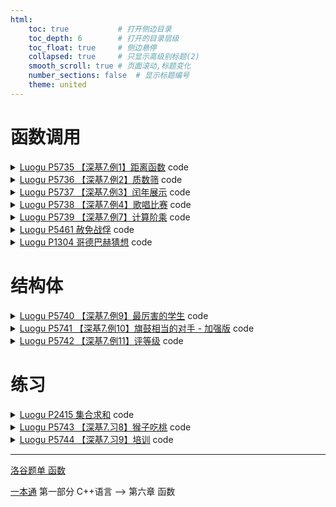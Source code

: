 ```yaml
---
html:
    toc: true           # 打开侧边目录
    toc_depth: 6        # 打开的目录层级
    toc_float: true     # 侧边悬停
    collapsed: true     # 只显示高级别标题(2)
    smooth_scroll: true # 页面滚动,标题变化
    number_sections: false  # 显示标题编号
    theme: united
---
```



# 函数调用

<details><summary><a href="https://www.luogu.com.cn/problem/P5735" target="_blank">Luogu P5735 【深基7.例1】距离函数</a> code</summary>

```cpp
#include <iostream>
#include <cmath>
using namespace std;

#define fst first
#define sed second
typedef pair<double, double> PII;

double dis(PII a, PII b){
    return sqrt((pow(b.fst-a.fst, 2)+pow(b.sed-a.sed, 2)));
}

int main(){
    //freopen("in", "r", stdin); freopen("out", "w", stdout);
    PII x, y, z;
    cin>>x.fst>>x.sed;
    cin>>y.fst>>y.sed;
    cin>>z.fst>>z.sed;

    printf("%.2lf", dis(x,y)+dis(y,z)+dis(x,z));

    return 0;
}
```
</details>

<details><summary><a href="https://www.luogu.com.cn/problem/P5736" target="_blank">Luogu P5736 【深基7.例2】质数筛</a> code</summary>

```cpp
#include <iostream>
using namespace std;

int n;

bool is_prime(int x){
    if(x<=1) return 0;
    for(int i=2; i<=x/i; i++)
        if(x%i == 0) return 0;
    return 1;
}

int main(){
    cin>>n;
    while(cin>>n)
        if(is_prime(n)) 
            cout<<n<<" ";

    return 0;
}
```
</details>

<details><summary><a href="https://www.luogu.com.cn/problem/P5737" target="_blank">Luogu P5737 【深基7.例3】闰年展示</a> code</summary>

```cpp
#include <iostream>
#include <vector>
using namespace std;

#define pb push_back

vector<int> ans;

bool ck(int y){
    if( y%400==0 || (y%4==0 && y%100) ) return 1;
    return 0;
}

int main(){
    //freopen("in", "r", stdin); freopen("out", "w", stdout);
    int a, b; cin>>a>>b;
    while(a<=b){
        if(ck(a)) ans.pb(a);
        a++;
    }
    cout<<ans.size()<<"\n";
    for(auto i: ans)
        cout<<i<<" ";
    return 0;
}
```
</details>

<details><summary><a href="https://www.luogu.com.cn/problem/P5738" target="_blank">Luogu P5738 【深基7.例4】歌唱比赛</a> code</summary>

```cpp
#include <iostream>
using namespace std;

int n, m;
double ans=-1;

double res(int *arr){
    int a=11, b=-1, c=0;
    for(int i=0; i<m; i++){
        c+=arr[i];
        a=min(a, arr[i]);
        b=max(b, arr[i]);
    }
    return (c-a-b+0.0) / (m-2.0);
}

int main(){
    //freopen("in", "r", stdin); freopen("out", "w", stdout);
    cin>>n>>m;
    while(n--){
        int a[m];
        for(int i=0; i<m; i++) scanf("%d", a+i);
        ans=max(ans, res(a));
    }
    printf("%.2lf", ans);

    return 0;
}
```
</details>

<details><summary><a href="https://www.luogu.com.cn/problem/P5739" target="_blank">Luogu P5739 【深基7.例7】计算阶乘</a> code</summary>

```cpp
#include <iostream>
using namespace std;

int f(int n){
    return n==1 ? 1: n * f(n-1);
}

int main(){
    //freopen("in", "r", stdin); freopen("out", "w", stdout);
    int n; cin>>n;
    cout<<f(n);
    return 0;
}
```
</details>

<details><summary><a href="https://www.luogu.com.cn/problem/P5461" target="_blank">Luogu P5461 赦免战俘</a> code</summary>

```cpp
#include <iostream>
using namespace std;

const int N = (1<<10)+10;

int g[N][N];
int n;

void deal(int xs, int xm, int xe, int ys, int ym, int ye, int l){
    if(xs>=xe) return ;
    if(ys>=ye) return ;

    for(int i=ys; i<=ym; i++)
        for(int j=xs; j<=xm; j++)
            g[i][j]=0;

    deal(xm+1, (xm+xe)/2, xe, ys, (ys+ym)/2, ym, l/2);
    deal(xm+1, (xm+xe)/2, xe, ym+1, (ym+ye)/2, ye, l/2);
    deal(xs, (xs+xm)/2, xm, ym+1, (ym+ye)/2, ye, l/2);
}

int main(){
    //freopen("in", "r", stdin); freopen("out", "w", stdout);
    cin>>n; n=1<<n;    
    for(int i=1; i<=n; i++) 
        for(int j=1; j<=n; j++)
            g[i][j]=1;
    
    deal(1, n/2, n, 1, n/2, n, n/2);

    for(int i=1; i<=n; i++, cout<<"\n")
        for(int j=1; j<=n; j++)
            cout<<g[i][j]<<" ";

    return 0;
}
```
</details>

<details><summary><a href="https://www.luogu.com.cn/problem/P1304" target="_blank">Luogu P1304 哥德巴赫猜想</a> code</summary>

```cpp
#include <iostream>
using namespace std;

const int N=1e4+10;

bool p[N];  // p[2] = 1, 表示 2 是素数
int n;

void make_primes(int m){
    for(int i=2; i<=m; i++){// 判断i是不是素数
        bool flg=1;
        for(int j=2; j<=i/j && flg; j++)
            if( i%j == 0) flg=0;
        if(flg) p[i]=1; // i是素数
    }
}

int main(){
    cin>>n;
    make_primes(n); // n以内的素数集

    //for(int i=1; i<=n; i++) cout<<i<<" "<<p[i]<<"\n";

    for(int i=4; i<=n; i+=2)
        for(int j=2; j<=n; j++)
            if(p[j] && p[i-j]){
                printf("%d=%d+%d\n", i, j, i-j);
                break;
            }

    return 0;
}
```
</details>

# 结构体

<details><summary><a href="https://www.luogu.com.cn/problem/P5740" target="_blank">Luogu P5740 【深基7.例9】最厉害的学生</a> code</summary>

```cpp
#include <iostream>
#include <string>
using namespace std;
    
const int N=1e3;

int n;    
string A;
int B=-1, C=-1, D=-1;

int main(){
    //freopen("in.txt", "r", stdin); freopen("out.txt", "w", stdout);
    cin>>n;
    for(int i=1; i<=n; i++){
        string a;
        int b, c, d;
        cin>>a>>b>>c>>d;
        if(b+c+d > B+C+D){
            A=a;
            B=b;
            C=c;
            D=d;
        }
    } 
    cout<<A<<" "<<B<<" "<<C<<" "<<D<<" ";

    return 0;
}
```
</details>

<details><summary><a href="https://www.luogu.com.cn/problem/P5741" target="_blank">Luogu P5741 【深基7.例10】旗鼓相当的对手 - 加强版</a> code</summary>

```cpp
#include <iostream>
#include <cstring>
using namespace std;
    
const int N=1e3+10;
    
struct stu{
    string n;
    int a, b, c, d;
};

stu arr[N];
int n;

int main(){
    cin>>n;
    for(int i=1; i<=n; i++){
        cin>>arr[i].n>>arr[i].a>>arr[i].b>>arr[i].c; 
        arr[i].d = arr[i].a + arr[i].b + arr[i].c;
    }

    for(int i=1; i<=n; i++)
        for(int j=i+1; j<=n; j++)
            if( abs(arr[j].d - arr[i].d) <= 10 &&
                abs(arr[j].a - arr[i].a) <= 5 &&
                abs(arr[j].b - arr[i].b) <= 5 &&
                abs(arr[j].c - arr[i].c) <= 5 )
                cout<<arr[i].n<<" "<<arr[j].n<<"\n";

    return 0;
}
```
</details>

<details><summary><a href="https://www.luogu.com.cn/problem/P5742" target="_blank">Luogu P5742 【深基7.例11】评等级</a> code</summary>

```cpp
#include <iostream>
using namespace std;

int main(){
    int T; cin>>T;
    while(T--){
        int a, b, c;
        cin>>a>>a>>b;
        c=a*7+b*3;

        if((a+b)>140 && c>=800)
            puts("Excellent");
        else
            puts("Not excellent");
        //cout<<a<<" "<<b<<"\n";
    }
    return 0;
}
```
</details>

# 练习

<details><summary><a href="https://www.luogu.com.cn/problem/P2415" target="_blank">Luogu P2415 集合求和</a> code</summary>

```cpp
#include <iostream>
#include <cmath>
using namespace std;

// 找规律的题
// 每个数的出现次数是相同的 2^(n-1)

int main(){
    long long x, res=0, n=0;
    while(cin>>x) res+=x, n++;
    cout<<res * (long long)pow(2, n-1);
    return 0;
}
```
</details>

<details><summary><a href="https://www.luogu.com.cn/problem/P5743" target="_blank">Luogu P5743 【深基7.习8】猴子吃桃</a> code</summary>

```cpp
#include <iostream>
using namespace std;

int n;
long long res=1;

int main(){
    cin>>n;

    for(int i=1; i<n; i++)
        res = (res+1)*2;

    cout<<res;

    return 0;
}
```
</details>

<details><summary><a href="https://www.luogu.com.cn/problem/P5744" target="_blank">Luogu P5744 【深基7.习9】培训</a> code</summary>

```cpp
#include <iostream>
#include <algorithm>
using namespace std;

int n;

int main(){
    cin>>n;
    while(n--){
        string s;
        int a, b;
        cin>>s>>a>>b;

        cout<<s<<" "<<a+1<<" "<<min(600, (int)(b*1.2))<<"\n";
    }
    return 0;
}
```
</details>

---

[洛谷题单 函数](https://www.luogu.com.cn/training/105#problems)

[一本通](http://ybt.ssoier.cn:8088/index.php) 第一部分 C++语言 --> 第六章 函数